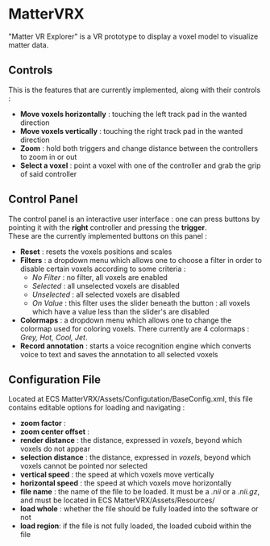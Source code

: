 # MatterVRX
"Matter VR Explorer" is a VR prototype to display a voxel model to visualize matter data.

## Controls
This is the features that are currently implemented, along with their controls :  
- **Move voxels horizontally** : touching the left track pad in the wanted direction
- **Move voxels vertically** : touching the right track pad in the wanted direction
- **Zoom** : hold both triggers and change distance between the controllers to zoom in or out
- **Select a voxel** : point a voxel with one of the controller and grab the grip of said controller

## Control Panel
The control panel is an interactive user interface : one can press buttons by pointing it with the **right** controller and pressing the **trigger**.  
These are the currently implemented buttons on this panel :  
- **Reset** : resets the voxels positions and scales
- **Filters** : a dropdown menu which allows one to choose a filter in order to disable certain voxels according to some criteria :
  - *No Filter* : no filter, all voxels are enabled
  - *Selected* : all unselected voxels are disabled
  - *Unselected* : all selected voxels are disabled
  - *On Value* : this filter uses the slider beneath the button : all voxels which have a value less than the slider's are disabled
- **Colormaps** : a dropdown menu which allows one to change the colormap used for coloring voxels. There currently are 4 colormaps : *Grey, Hot, Cool, Jet*.
- **Record annotation** : starts a voice recognition engine which converts voice to text and saves the annotation to all selected voxels

## Configuration File
Located at ECS MatterVRX/Assets/Configutation/BaseConfig.xml, this file contains editable options for loading and navigating :
- **zoom factor** :
- **zoom center offset** :
- **render distance** : the distance, expressed in *voxels*, beyond which voxels do not appear
- **selection distance** : the distance, expressed in *voxels*, beyond which voxels cannot be pointed nor selected
- **vertical speed** : the speed at which voxels move vertically
- **horizontal speed** : the speed at which voxels move horizontally
- **file name** : the name of the file to be loaded. It must be a *.nii* or a *.nii.gz*, and must be located in ECS MatterVRX/Assets/Resources/
- **load whole** : whether the file should be fully loaded into the software or not
- **load region**: if the file is not fully loaded, the loaded cuboid within the file
